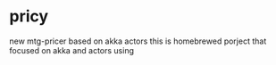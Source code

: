 pricy
=====
new mtg-pricer based on akka actors
this is homebrewed porject that focused on akka and actors using
